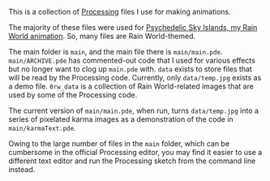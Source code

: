 This is a collection of [Processing](https://processing.org/) files I use for making animations.

The majority of these files were used for [Psychedelic Sky Islands, my Rain World animation](https://www.youtube.com/watch?v=kgfnKtukJiE). So, many files are Rain World-themed.

The main folder is `main`, and the main file there is `main/main.pde`. `main/ARCHIVE.pde` has commented-out code that I used for various effects but no longer want to clog up `main.pde` with. `data` exists to store files that will be read by the Processing code. Currently, only `data/temp.jpg` exists as a demo file. `0rw_data` is a collection of Rain World-related images that are used by some of the Processing code.

The current version of `main/main.pde`, when run, turns `data/temp.jpg` into a series of pixelated karma images as a demonstration of the code in `main/karmaText.pde`.

Owing to the large number of files in the `main` folder, which can be cumbersome in the official Processing editor, you may find it easier to use a different text editor and run the Processing sketch from the command line instead.
